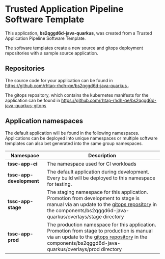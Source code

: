# Trusted Application Pipeline Software Template

This application, **bs2qggd6d-java-quarkus**, was created from a Trusted Application Pipeline Software Template.

The software templates create a new source and gitops deployment repositories with a sample source application. 

## Repositories

The source code for your application can be found in [https://github.com/rhtap-rhdh-qe/bs2qggd6d-java-quarkus ](https://github.com/rhtap-rhdh-qe/bs2qggd6d-java-quarkus ).
 
The gitops repository, which contains the kubernetes manifests for the application can be found in 
[https://github.com/rhtap-rhdh-qe/bs2qggd6d-java-quarkus-gitops ](https://github.com/rhtap-rhdh-qe/bs2qggd6d-java-quarkus-gitops ) 

## Application namespaces 

The default application will be found in the following namespaces. Applications can be deployed into unique namespaces or multiple software templates can also bet generated into the same group namespaces.  

|  Namespace   |  Description   |  
| -------- | -------- |
| **tssc-app-ci** | The namespace used for CI workloads |
| **tssc-app-development** | The default application during development. Every build will be deployed to this namespace for testing. |
| **tssc-app-stage** | The staging namespace for this application. Promotion from development to stage is manual via an update to the [gitops repository](https://github.com/rhtap-rhdh-qe/bs2qggd6d-java-quarkus-gitops ) in the components/bs2qggd6d-java-quarkus/overlays/stage directory |
| **tssc-app-prod** | The production namespace for this application. Promotion from stage to production is manual via an update to the [gitops repository](https://github.com/rhtap-rhdh-qe/bs2qggd6d-java-quarkus-gitops ) in the components/bs2qggd6d-java-quarkus/overlays/prod directory |